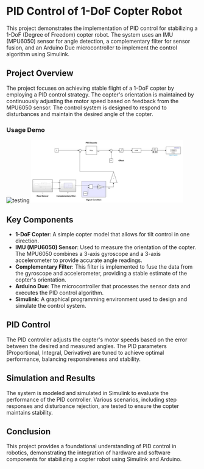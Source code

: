 # PID Control of 1-DoF Copter Robot

This project demonstrates the implementation of PID control for stabilizing a 1-DoF (Degree of Freedom) copter robot. The system uses an IMU (MPU6050) sensor for angle detection, a complementary filter for sensor fusion, and an Arduino Due microcontroller to implement the control algorithm using Simulink.

## Project Overview

The project focuses on achieving stable flight of a 1-DoF copter by employing a PID control strategy. The copter's orientation is maintained by continuously adjusting the motor speed based on feedback from the MPU6050 sensor. The control system is designed to respond to disturbances and maintain the desired angle of the copter.

### Usage Demo
 
   <img src="./figures/test.gif" alt="testing" width="800" />

   <img src="./figures/diagram.JPG" alt="simulink" width="400" />
   
## Key Components

- **1-DoF Copter**: A simple copter model that allows for tilt control in one direction.
- **IMU (MPU6050) Sensor**: Used to measure the orientation of the copter. The MPU6050 combines a 3-axis gyroscope and a 3-axis accelerometer to provide accurate angle readings.
- **Complementary Filter**: This filter is implemented to fuse the data from the gyroscope and accelerometer, providing a stable estimate of the copter's orientation.
- **Arduino Due**: The microcontroller that processes the sensor data and executes the PID control algorithm.
- **Simulink**: A graphical programming environment used to design and simulate the control system.

## PID Control

The PID controller adjusts the copter's motor speeds based on the error between the desired and measured angles. The PID parameters (Proportional, Integral, Derivative) are tuned to achieve optimal performance, balancing responsiveness and stability.

## Simulation and Results

The system is modeled and simulated in Simulink to evaluate the performance of the PID controller. Various scenarios, including step responses and disturbance rejection, are tested to ensure the copter maintains stability.

## Conclusion

This project provides a foundational understanding of PID control in robotics, demonstrating the integration of hardware and software components for stabilizing a copter robot using Simulink and Arduino.

